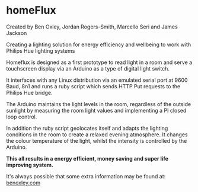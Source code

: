 homeFlux
========
Created by Ben Oxley, Jordan Rogers-Smith, Marcello Seri and James Jackson

Creating a lighting solution for energy efficiency and wellbeing to work with Philips Hue lighting systems

Homeflux is designed as a first prototype to read light
 in a room and serve a touchscreen display via an Arduino as a type of digital light switch.
 
 It interfaces with any Linux distribution via an emulated serial port at 9600 Baud, 8n1 and runs
 a ruby script which sends HTTP Put requests to the Philips Hue bridge.
 
 The Arduino maintains the light levels in the room, regardless of the outside sunlight
  by measuring the room light values and implementing a PI closed loop control.
  
  In addition the ruby script geolocates itself and adapts the lighting conditions
   in the room to create a relaxed evening atmosphere. It changes the colour temperature
   of the light, whilst the intensity is controlled by the Arduino. 
   
**This all results in a energy efficient, money saving and super life improving system.**

It's always possible that some extra information may be found at: [benoxley.com](http://benoxley.com/ "benoxley.com")